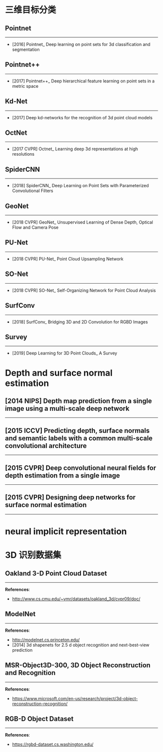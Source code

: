 # 三维目标分类

## Pointnet
---
- [2016] Pointnet_ Deep learning on point sets for 3d classification and segmentation

## Pointnet++
---
- [2017] Pointnet++_ Deep hierarchical feature learning on point sets in a metric space

## Kd-Net
---
- [2017] Deep kd-networks for the recognition of 3d point cloud models

## OctNet
---
- [2017 CVPR] Octnet_ Learning deep 3d representations at high resolutions

## SpiderCNN
---
- [2018] SpiderCNN_ Deep Learning on Point Sets with Parameterized Convolutional Filters

## GeoNet
---
- [2018 CVPR] GeoNet_ Unsupervised Learning of Dense Depth, Optical Flow and Camera Pose

## PU-Net
---
- [2018 CVPR] PU-Net_ Point Cloud Upsampling Network

## SO-Net
---
- [2018 CVPR] SO-Net_ Self-Organizing Network for Point Cloud Analysis

## SurfConv
---
- [2018] SurfConv_ Bridging 3D and 2D Convolution for RGBD Images

## Survey
---
- [2019] Deep Learning for 3D Point Clouds_ A Survey


# Depth and surface normal estimation

## [2014 NIPS] Depth map prediction from a single image using a multi-scale deep network
---

## [2015 ICCV] Predicting depth, surface normals and semantic labels with a common multi-scale convolutional architecture
---

## [2015 CVPR]  Deep convolutional neural fields for depth estimation from a single image
---

## [2015 CVPR] Designing deep networks for surface normal estimation
---

# neural implicit representation

# 3D 识别数据集

## Oakland 3-D Point Cloud Dataset
---
**References**:
- http://www.cs.cmu.edu/~vmr/datasets/oakland_3d/cvpr09/doc/

## ModelNet
----
**References**:
- http://modelnet.cs.princeton.edu/
- [2014] 3d shapenets for 2.5 d object recognition and next-best-view prediction

## MSR-Object3D-300, 3D Object Reconstruction and Recognition
---
**References**:
- https://www.microsoft.com/en-us/research/project/3d-object-reconstruction-recognition/

## RGB-D Object Dataset
---
**References**:
- https://rgbd-dataset.cs.washington.edu/

